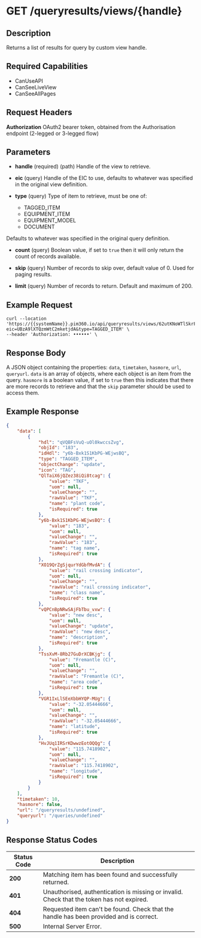 # GET /queryresults/views/{handle}

## Description
Returns a list of results for query by custom view handle.

## Required Capabilities
* CanUseAPI
* CanSeeLiveView
* CanSeeAllPages

## Request Headers

**Authorization** OAuth2 bearer token, obtained from the Authorisation endpoint (2-legged or 3-legged flow)

## Parameters
* **handle** (required) (path) Handle of the view to retrieve.

* **eic** (query) Handle of the EIC to use, defaults to whatever was specified in the original view definition.

* **type** (query) Type of item to retrieve, must be one of:
    * TAGGED_ITEM
    * EQUIPMENT_ITEM
    * EQUIPMENT_MODEL
    * DOCUMENT

Defaults to whatever was specified in the original query definition.

* **count** (query) Boolean value, if set to `true` then it will only return the count of records available.

* **skip** (query) Number of records to skip over, default value of 0. Used for paging results.

* **limit** (query) Number of records to return. Default and maximum of 200.

## Example Request
```
curl --location 'https://{{systemName}}.pim360.io/api/queryresults/views/62utKNoWTlSkrFg14wYo6w?eic=UBzA9lXTQzmWtC2mketjdA&type=TAGGED_ITEM' \
--header 'Authorization: ••••••' \
```

## Response Body
A JSON object containing the properties: `data`, `timetaken`, `hasmore`, `url`, `queryurl`. `data` is an array of objects, where each object is an item from the query. `hasmore` is a boolean value, if set to `true` then this indicates that there are more records to retrieve and that the `skip` parameter should be used to access them.

## Example Response
```JSON
{
    "data": [
        {
            "hdl": "qVQBFsVuQ-uOl0kwccsZvg",
            "objId": "183",
            "idHdl": "y6b-Bxk1S1KbPG-WEjwsBQ",
            "type": "TAGGED_ITEM",
            "objectChange": "update",
            "icon": "TAG",
            "QlTaiX6jQZez38iQi8tcag": {
                "value": "TKF",
                "uom": null,
                "valueChange": "",
                "rawValue": "TKF",
                "name": "plant code",
                "isRequired": true
            },
            "y6b-Bxk1S1KbPG-WEjwsBQ": {
                "value": "183",
                "uom": null,
                "valueChange": "",
                "rawValue": "183",
                "name": "tag name",
                "isRequired": true
            },
            "XO19QrZgSjqurYdGbfMvdA": {
                "value": "rail crossing indicator",
                "uom": null,
                "valueChange": "",
                "rawValue": "rail crossing indicator",
                "name": "class name",
                "isRequired": true
            },
            "vQPCnBpNRwSAjFbTbu_vxw": {
                "value": "new desc",
                "uom": null,
                "valueChange": "update",
                "rawValue": "new desc",
                "name": "description",
                "isRequired": true
            },
            "TssXvM-8Rb27GuDrXCBKjg": {
                "value": "Fremantle (C)",
                "uom": null,
                "valueChange": "",
                "rawValue": "Fremantle (C)",
                "name": "area code",
                "isRequired": true
            },
            "VGR1IxLlSEeXbbHYQP-MUg": {
                "value": "-32.05444666",
                "uom": null,
                "valueChange": "",
                "rawValue": "-32.05444666",
                "name": "latitude",
                "isRequired": true
            },
            "HvJUq1IRSrKDwwzEotOQQg": {
                "value": "115.7418902",
                "uom": null,
                "valueChange": "",
                "rawValue": "115.7418902",
                "name": "longitude",
                "isRequired": true
            }
        }
    ],
    "timetaken": 10,
    "hasmore": false,
    "url": "/queryresults/undefined",
    "queryurl": "/queries/undefined"
}
```

## Response Status Codes
| Status Code | Description |
| -------- | ------- |
|**200** |Matching item has been found and successfully returned.|
|**401** |Unauthorised, authentication is missing or invalid. Check that the token has not expired.|
|**404** |Requested item can't be found. Check that the handle has been provided and is correct.|
|**500** |Internal Server Error.|


